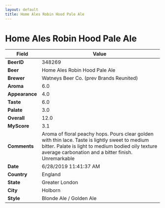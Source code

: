 ```yaml
---
layout: default
title: Home Ales Robin Hood Pale Ale
---
```


# Home Ales Robin Hood Pale Ale

| Field         | Value     |
|---------------|-----------|
| **BeerID** | 348269 |
| **Beer** | Home Ales Robin Hood Pale Ale |
| **Brewer** | Watneys Beer Co. (prev Brands Reunited) |
| **Aroma** | 6.0 |
| **Appearance** | 4.0 |
| **Taste** | 6.0 |
| **Palate** | 3.0 |
| **Overall** | 12.0 |
| **MyScore** | 3.1 |
| **Comments** | Aroma of floral peachy hops. Pours clear golden with thin lace. Taste is lightly sweet to medium bitter. Palate is light to medium bodied oily texture average carbonation and a bitter finish. Unremarkable  |
| **Date** | 6/28/2019 11:41:37 AM |
| **Country** | England |
| **State** | Greater London |
| **City** | Holborn |
| **Style** | Blonde Ale / Golden Ale |

